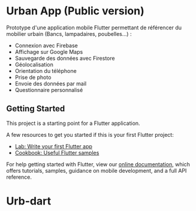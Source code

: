 # Urban App (Public version)
Prototype d'une application mobile Flutter permettant de référencer du mobilier urbain (Bancs, lampadaires, poubelles…) :
- Connexion avec Firebase
- Affichage sur Google Maps
- Sauvegarde des données avec Firestore
- Géolocalisation
- Orientation du téléphone
- Prise de photo
- Envoie des données par mail
- Questionnaire personnalisé

## Getting Started

This project is a starting point for a Flutter application.

A few resources to get you started if this is your first Flutter project:

- [Lab: Write your first Flutter app](https://flutter.io/docs/get-started/codelab)
- [Cookbook: Useful Flutter samples](https://flutter.io/docs/cookbook)

For help getting started with Flutter, view our 
[online documentation](https://flutter.io/docs), which offers tutorials, 
samples, guidance on mobile development, and a full API reference.
# Urb-dart
